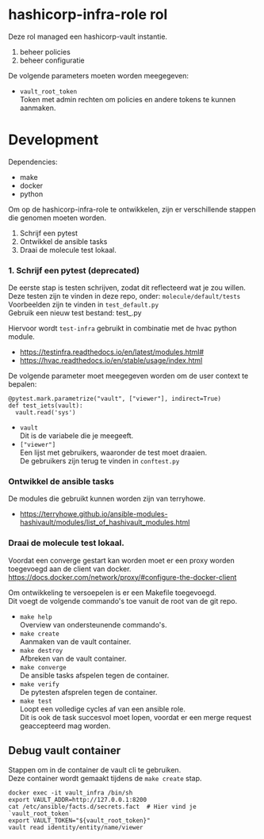 # hashicorp-infra-role rol

Deze rol managed een hashicorp-vault instantie.

1. beheer policies
2. beheer configuratie

De volgende parameters moeten worden meegegeven:

* `vault_root_token`  
  Token met admin rechten om policies en andere tokens te kunnen aanmaken.

# Development

Dependencies:

* make
* docker
* python

Om op de hashicorp-infra-role te ontwikkelen, zijn er verschillende stappen die genomen moeten worden.

1. Schrijf een pytest
2. Ontwikkel de ansible tasks
3. Draai de molecule test lokaal.

### 1. Schrijf een pytest (deprecated)

De eerste stap is testen schrijven, zodat dit reflecteerd wat je zou willen.  
Deze testen zijn te vinden in deze repo, onder: `molecule/default/tests`  
Voorbeelden zijn te vinden in `test_default.py`  
Gebruik een nieuw test bestand: test_<screnario>.py

Hiervoor wordt `test-infra` gebruikt in combinatie met de hvac python module.

* https://testinfra.readthedocs.io/en/latest/modules.html#
* https://hvac.readthedocs.io/en/stable/usage/index.html

De volgende parameter moet meegegeven worden om de user context te bepalen:

```
@pytest.mark.parametrize("vault", ["viewer"], indirect=True)
def test_iets(vault):
  vault.read('sys')
```

* `vault`  
  Dit is de variabele die je meegeeft.
* `["viewer"]`  
  Een lijst met gebruikers, waaronder de test moet draaien.  
  De gebruikers zijn terug te vinden in `conftest.py`

### Ontwikkel de ansible tasks

De modules die gebruikt kunnen worden zijn van terryhowe.

* https://terryhowe.github.io/ansible-modules-hashivault/modules/list_of_hashivault_modules.html

### Draai de molecule test lokaal.

Voordat een converge gestart kan worden moet er een proxy worden toegevoegd aan de client van docker.  
https://docs.docker.com/network/proxy/#configure-the-docker-client

Om ontwikkeling te versoepelen is er een Makefile toegevoegd.  
Dit voegt de volgende commando's toe vanuit de root van de git repo.

* `make help`  
  Overview van ondersteunende commando's.
* `make create`  
  Aanmaken van de vault container.
* `make destroy`  
  Afbreken van de vault container.
* `make converge`  
  De ansible tasks afspelen tegen de container.
* `make verify`  
  De pytesten afsprelen tegen de container.
* `make test`  
  Loopt een volledige cycles af van een ansible role.  
  Dit is ook de task succesvol moet lopen, voordat er een merge request geaccepteerd mag worden.

## Debug vault container

Stappen om in de container de vault cli te gebruiken.  
Deze container wordt gemaakt tijdens de `make create` stap.

```
docker exec -it vault_infra /bin/sh
export VAULT_ADDR=http://127.0.0.1:8200
cat /etc/ansible/facts.d/secrets.fact  # Hier vind je `vault_root_token`
export VAULT_TOKEN="${vault_root_token}"
vault read identity/entity/name/viewer
```

